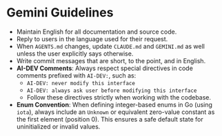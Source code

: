 # Gemini Guidelines

- Maintain English for all documentation and source code.
- Reply to users in the language used for their request.
- When `AGENTS.md` changes, update `CLAUDE.md` and `GEMINI.md` as well unless the user explicitly says otherwise.
- Write commit messages that are short, to the point, and in English.
- **AI-DEV Comments**: Always respect special directives in code comments prefixed with `AI-DEV:`, such as:
  - `AI-DEV: never modify this interface`
  - `AI-DEV: always ask user before modifying this interface`
  - Follow these directives strictly when working with the codebase.
- **Enum Convention**: When defining integer-based enums in Go (using `iota`), always include an `Unknown` or equivalent zero-value constant as the first element (position 0). This ensures a safe default state for uninitialized or invalid values.

